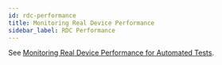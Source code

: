 ```yaml
---
id: rdc-performance
title: Monitoring Real Device Performance
sidebar_label: RDC Performance
---
```


See [Monitoring Real Device Performance for Automated Tests](https://wiki.saucelabs.com/display/DOCS/Monitoring+Real+Device+Performance+for+Automated+Tests).
